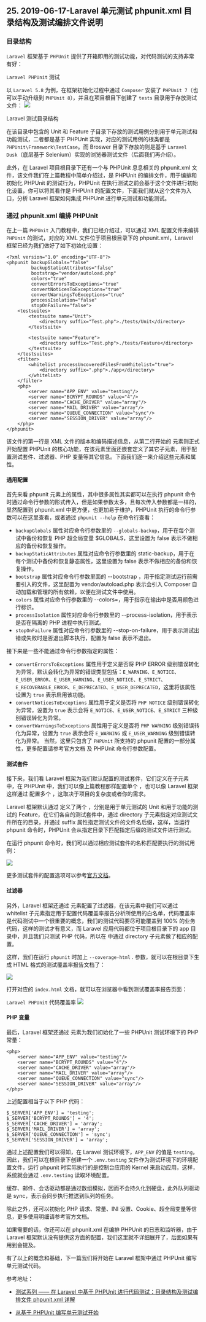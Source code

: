 ## 25. 2019-06-17-Laravel 单元测试 phpunit.xml 目录结构及测试编排文件说明

### 目录结构
`Laravel` 框架基于 `PHPUnit` 提供了开箱即用的测试功能，对代码测试的支持非常有好：

`Laravel PHPUnit` 测试

以 `Laravel 5.8` 为例，在框架初始化过程中通过 `Composer` 安装了 `PHPUnit 7`（也可以手动升级到 `PHPUnit 8`），并且在项目根目下创建了 `tests` 目录用于存放测试文件：
![](https://laravelacademy.org/wp-content/uploads/2019/04/4527f09add5ed4a4007f97be975bf67d.jpg)


Laravel 测试目录结构

在该目录中包含的 Unit 和 Feature 子目录下存放的测试用例分别用于单元测试和功能测试，二者都是基于 PHPUnit 实现，对应的测试用例的根类都是 `PHPUnit\Framework\TestCase`。而 Broswer 目录下存放的则是基于 `Laravel Dusk`（底层基于 Selenium）实现的浏览器测试文件（后面我们再介绍）。

此外，在 Laravel 项目根目录下还有一个与 PHPUnit 息息相关的 phpunit.xml 文件，该文件我们在上篇教程中简单介绍过，是 PHPUnit 的编排文件，用于编排和初始化 PHPUnit 的测试行为，PHPUnit 在执行测试之前会基于这个文件进行初始化设置，你可以将其看作是 PHPUnit 的配置文件，下面我们就从这个文件为入口，分析 Laravel 框架如何集成 PHPUnit 进行单元测试和功能测试。

### 通过 phpunit.xml 编排 PHPUnit
在上一篇 `PHPUnit` 入门教程中，我们已经介绍过，可以通过 XML 配置文件来编排 `PHPUnit` 的测试，对应的 XML 文件位于项目根目录下的 phpunit.xml，Laravel 框架已经为我们做好了如下初始化设置：

```
<?xml version="1.0" encoding="UTF-8"?>
<phpunit backupGlobals="false"
         backupStaticAttributes="false"
         bootstrap="vendor/autoload.php"
         colors="true"
         convertErrorsToExceptions="true"
         convertNoticesToExceptions="true"
         convertWarningsToExceptions="true"
         processIsolation="false"
         stopOnFailure="false">
    <testsuites>
        <testsuite name="Unit">
            <directory suffix="Test.php">./tests/Unit</directory>
        </testsuite>

        <testsuite name="Feature">
            <directory suffix="Test.php">./tests/Feature</directory>
        </testsuite>
    </testsuites>
    <filter>
        <whitelist processUncoveredFilesFromWhitelist="true">
            <directory suffix=".php">./app</directory>
        </whitelist>
    </filter>
    <php>
        <server name="APP_ENV" value="testing"/>
        <server name="BCRYPT_ROUNDS" value="4"/>
        <server name="CACHE_DRIVER" value="array"/>
        <server name="MAIL_DRIVER" value="array"/>
        <server name="QUEUE_CONNECTION" value="sync"/>
        <server name="SESSION_DRIVER" value="array"/>
    </php>
</phpunit>
```

该文件的第一行是 XML 文件的版本和编码描述信息，从第二行开始的 <phpunit> 元素则正式开始配置 PHPUnit 的核心功能，在该元素里面还嵌套定义了其它子元素，用于配置测试套件、过滤器、PHP 变量等其它信息。下面我们逐一来介绍这些元素和属性。

#### 通用配置

首先来看 phpunit 元素上的属性，其中很多属性其实都可以在执行 phpunit 命令时通过命令行参数的形式传入，但是如果参数太多，且每次传入参数都是一样的，显然配置到 phpunit.xml 中更方便，也更加易于维护，PHPUnit 执行的命令行参数可以在这里查看，或者通过 `phpunit --help` 在命令行查看：

- `backupGlobals` 属性对应命令行参数里的 `--globals-backup`，用于在每个测试中备份和恢复 PHP 超全局变量 $GLOBALS，这里设置为 false 表示不做相应的备份和恢复操作。
- `backupStaticAttributes` 属性对应命令行参数里的 static-backup，用于在每个测试中备份和恢复静态属性，这里设置为 false 表示不做相应的备份和恢复操作。
- `bootstrap` 属性对应命令行参数里面的 --bootstrap <file>，用于指定测试运行前需要引入的文件，这里配置为 vendor/autoload.php 表示会引入 Composer 自动加载和管理的所有依赖，以便在测试文件中使用。
- `colors` 属性对应命令行参数里的 --colors=<flag>，用于指示在输出中是否用颜色进行标识。
- `processIsolation` 属性对应命令行参数里的 --process-isolation，用于表示是否在隔离的 PHP 进程中执行测试。
- `stopOnFailure` 属性对应命令行参数里的 --stop-on-failure，用于表示测试出错或失败时是否退出脚本执行，配置为 false 表示不退出。

接下来是一些不能通过命令行参数指定的属性：

- `convertErrorsToExceptions` 属性用于定义是否将 PHP ERROR 级别错误转化为异常，默认会转化为异常的错误类型包括：`E_WARNING、E_NOTICE`、`E_USER_ERROR`、`E_USER_WARNING`、`E_USER_NOTICE`、`E_STRICT`、`E_RECOVERABLE_ERROR`、`E_DEPRECATED`、`E_USER_DEPRECATED`，这里将该属性设置为 `true` 表示启用该功能。
- `convertNoticesToExceptions` 属性用于定义是否将 `PHP NOTICE` 级别错误转化为异常，设置为 `true` 表示会将 `E_NOTICE`、`E_USER_NOTICE`、`E_STRICT` 三种级别错误转化为异常。
- `convertWarningsToExceptions` 属性用于定义是否将 `PHP WARNING` 级别错误转化为异常，设置为 `true` 表示会将 `E_WARNING` 或 `E_USER_WARNING` 级别错误转化为异常。
当然，这里只包含了 `PHPUnit` 所支持的 phpunit 配置的一部分属性，更多配置请参考官方文档 及 PHPUnit 命令行参数配置。

#### 测试套件
接下来，我们看 Laravel 框架为我们默认配置的测试套件，它们定义在子元素 <testsuites> 中，在 PHPUnit 中，我们可以像上篇教程那样配置单个 <testsuite>，也可以像 Laravel 框架这样通过 <testsuites> 配置多个 <testsuite>，这取决于项目的复杂度或者你的需求。

Laravel 框架默认通过 <testsuites> 定义了两个 <testsuite>，分别是用于单元测试的 Unit 和用于功能的测试的 Feature，在它们各自的测试套件中，通过 directory 子元素指定对应测试文件所在的目录，并通过 suffix 属性指定测试文件的文件名后缀，这样，当运行 phpunit 命令时，PHPUnit 会从指定目录下匹配指定后缀的测试文件进行测试。

在运行 phpunit 命令时，我们可以通过相应测试套件的名称匹配要执行的测试用例：

![](https://laravelacademy.org/wp-content/uploads/2019/04/a1c39cb20b0dc9db1ce781110f1ac7e5.jpg)

更多测试套件的配置选项可以参考[官方文档](https://phpunit.readthedocs.io/zh_CN/latest/configuration.html#appendixes-configuration-testsuites)。

#### 过滤器
另外，Laravel 框架还通过 <filter> 元素配置了过滤器，在该元素中我们可以通过 whitelist 子元素指定用于配置代码覆盖率报告分析所使用的白名单，代码覆盖率是代码测试中一个很重要的概念，我们的测试代码要尽可能覆盖到 100% 的业务代码，这样的测试才有意义，而 Laravel 应用代码都位于项目根目录下的 app 目录中，并且我们只测试 PHP 代码，所以在 <whitelist> 中通过 directory 子元素做了相应的配置。

这样，我们在运行 `phpunit` 时加上 `--coverage-html` . 参数，就可以在根目录下生成 HTML 格式的测试覆盖率报告文档了：

![](https://laravelacademy.org/wp-content/uploads/2019/04/4d2e87763b84e5610063f711f7ef2d9b.jpg)

打开对应的 `index.html` 文档，就可以在浏览器中看到测试覆盖率报告页面：

`Laravel PHPUnit` 代码覆盖率
![](https://laravelacademy.org/wp-content/uploads/2019/04/f709ade16b8f0fb61a3d555941b3ac00.jpg)

#### PHP 变量
最后，Laravel 框架还通过 <php> 元素为我们初始化了一些 PHPUnit 测试环境下的 PHP 常量：

```
<php>
    <server name="APP_ENV" value="testing"/>
    <server name="BCRYPT_ROUNDS" value="4"/>
    <server name="CACHE_DRIVER" value="array"/>
    <server name="MAIL_DRIVER" value="array"/>
    <server name="QUEUE_CONNECTION" value="sync"/>
    <server name="SESSION_DRIVER" value="array"/>
</php>
```

上述配置相当于以下 PHP 代码：

```
$_SERVER['APP_ENV'] = 'testing';
$_SERVER['BCRYPT_ROUNDS'] = '4';
$_SERVER['CACHE_DRIVER'] = 'array';
$_SERVER['MAIL_DRIVER'] = 'array';
$_SERVER['QUEUE_CONNECTION'] = 'sync';
$_SERVER['SESSION_DRIVER'] = 'array';
```

通过上述配置我们可以得知，在 Laravel 测试环境下，`APP_ENV` 的值是 `testing`，因此，我们可以在根目录下创建一个 `.env.testing` 文件作为测试环境下的环境配置文件，运行 phpunit 时实际执行的是控制台应用的 Kernel 来启动应用，这样，系统就会通过 `.env.testing` 读取环境配置。

缓存、邮件、会话驱动都是通过数组模拟，因而不会持久化到硬盘，此外队列驱动是 sync，表示会同步执行推送到队列的任务。

除此之外，还可以初始化 PHP 请求、常量、INI 设置、Cookie、超全局变量等信息，更多使用明细请参考官方文档。

如果需要的话，你还可以在 phpunit.xml 在编排 PHPUnit 的日志和监听器，由于 Laravel 框架默认没有提供这方面的配置，我们这里就不详细展开了，后面如果有用到会提及。

有了以上的概念和基础，下一篇我们将开始在 Laravel 框架中通过 PHPUnit 编写单元测试代码。

参考地址：

- [测试系列 —— 在 Laravel 中基于 PHPUnit 进行代码测试：目录结构及测试编排文件 phpunit.xml 详解](https://laravelacademy.org/post/19579.html)

- [从基于 PHPUnit 编写单元测试开始](https://laravelacademy.org/post/19576.html)
